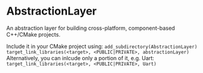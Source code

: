# AbstractionLayer
An abstraction layer for building cross-platform, component-based C++/CMake projects.

Include it in your CMake project using:
`add_subdirectory(AbstractionLayer)`
`target_link_libraries(<target>, <PUBLIC|PRIVATE>, abstractionLayer)`
Alternatively, you can inlcude only a portion of it, e.g. Uart:
`target_link_libraries(<target>, <PUBLIC|PRIVATE>, Uart)`
